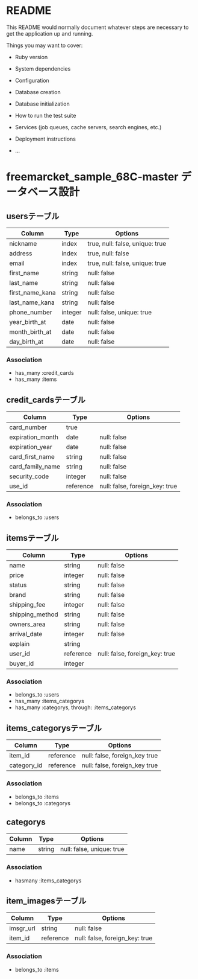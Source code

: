 # README

This README would normally document whatever steps are necessary to get the
application up and running.

Things you may want to cover:

* Ruby version

* System dependencies

* Configuration

* Database creation

* Database initialization

* How to run the test suite

* Services (job queues, cache servers, search engines, etc.)

* Deployment instructions

* ...
# freemarcket_sample_68C-master データベース設計
## usersテーブル
|Column|Type|Options|
|------|----|-------|
|nickname|index|true, null: false, unique: true|
|address|index|true, null: false|
|email|index|true, null: false, unique: true|
|first_name|string|null: false|
|last_name|string|null: false|
|first_name_kana|string|null: false|
|last_name_kana|string|null: false|
|phone_number|integer|null: false, unique: true|
|year_birth_at|date|null: false|
|month_birth_at|date|null: false|
|day_birth_at|date|null: false|
### Association
- has_many :credit_cards
- has_many :items

## credit_cardsテーブル
|Column|Type|Options|
|------|----|-------|
|card_number|true|
|expiration_month|date|null: false|
|expiration_year|date|null: false|
|card_first_name|string|null: false|
|card_family_name|string|null: false|
|security_code|integer|null: false|
|use_id|reference|null: false, foreign_key: true|
### Association
- belongs_to :users

## itemsテーブル
|Column|Type|Options|
|------|----|-------|
|name|string|null: false|
|price|integer|null: false|
|status|string|null: false|
|brand|string|null: false|
|shipping_fee|integer|null: false|
|shipping_method|string|null: false|
|owners_area|string|null: false|
|arrival_date|integer|null: false|
|explain|string|
|user_id|reference|null: false, foreign_key: true|
|buyer_id|integer|
### Association
- belongs_to :users
- has_many :items_categorys
- has_many :categorys, through: :items_categorys

## items_categorysテーブル
|Column|Type|Options|
|------|----|-------|
|item_id|reference|null: false, foreign_key true|
|category_id|reference|null: false, foreign_key true|
### Association
- belongs_to :items
- belongs_to :categorys

## categorys
|Column|Type|Options|
|------|----|-------|
|name|string|null: false, unique: true|
### Association
- hasmany :items_categorys

## item_imagesテーブル
|Column|Type|Options|
|------|----|-------|
|imsgr_url|string|null: false|
|item_id|reference|null: false, foreign_key: true|
### Association
- belongs_to :items